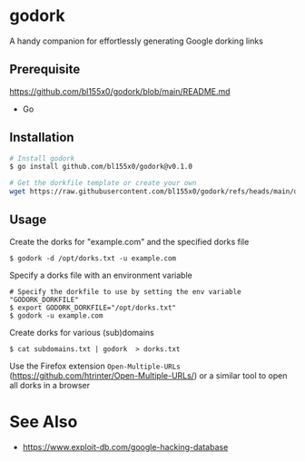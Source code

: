 # godork
A handy companion for effortlessly generating Google dorking links

## Prerequisite
https://github.com/bl155x0/godork/blob/main/README.md
* Go 

## Installation

```bash
# Install godork
$ go install github.com/bl155x0/godork@v0.1.0

# Get the dorkfile template or create your own
wget https://raw.githubusercontent.com/bl155x0/godork/refs/heads/main/dorks.txt
```

## Usage

Create the dorks for "example.com" and the specified dorks file
```
$ godork -d /opt/dorks.txt -u example.com
```

Specify a dorks file with an environment variable
```
# Specify the dorkfile to use by setting the env variable "GODORK_DORKFILE"
$ export GODORK_DORKFILE="/opt/dorks.txt"
$ godork -u example.com
```

Create dorks for various (sub)domains
```
$ cat subdomains.txt | godork  > dorks.txt
```

Use the Firefox extension `Open-Multiple-URLs` (https://github.com/htrinter/Open-Multiple-URLs/) or a similar tool to open all dorks in a browser

# See Also

* https://www.exploit-db.com/google-hacking-database
